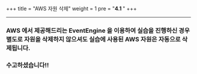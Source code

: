 +++
title = "AWS 자원 삭제"
weight = 1
pre = "<b>4.1 </b>"
+++
* * *
 
### AWS 에서 제공해드리는 EventEngine 을 이용하여 실습을 진행하신 경우 별도로 자원을 삭제하지 않으셔도 실습에 사용된 AWS 자원은 자동으로 삭제됩니다.  
### 수고하셨습니다!!